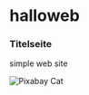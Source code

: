 # halloweb
### Titelseite
simple web site 

<div id="text"></div>
 
<script>
document.getElementById("text").innerHTML = "Text added by JavaScript code";
</script>

<script src="https://code.jquery.com/jquery-3.2.1.min.js"></script>
<script src="/demo.js"></script>
 
<div id="text2"></div>

![Pixabay Cat](https://www.zooplus.de/magazin/wp-content/uploads/2017/12/kitten-eingew%C3%B6hnen.jpeg)
